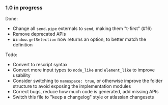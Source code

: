 ### 1.0 in progress

Done:
* Change all `send.pipe` externals to `send`, making them "t-first" (#16)
* Remove deprecated APIs
* `Window.getSelection` now returns an option, to better match the definition

Todo:
* Convert to rescript syntax
* Convert more input types to `node_like` and `element_like` to improve usability
* Consider switching to `namespace: true`, or otherwise improve the folder structure to avoid exposing the implementation modules
* Correct bugs, reduce how much code is generated, add missing APIs
* Switch this file to "keep a changelog" style or atlassian changesets